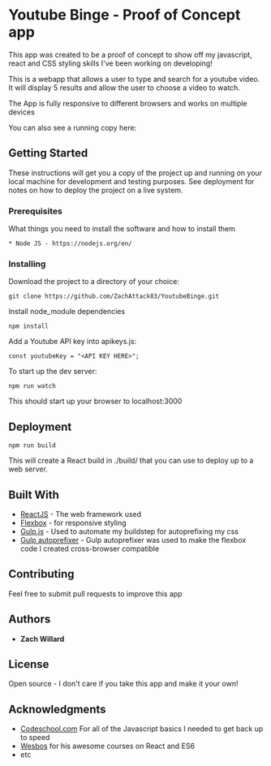 # Youtube Binge - Proof of Concept app

This app was created to be a proof of concept to show off my javascript, react and CSS styling skills I've been working on developing! 

This is a webapp that allows a user to type and search for a youtube video. It will display 5 results and allow the user to choose a video to watch.

The App is fully responsive to different browsers and works on multiple devices

You can also see a running copy here: 

## Getting Started

These instructions will get you a copy of the project up and running on your local machine for development and testing purposes. See deployment for notes on how to deploy the project on a live system.

### Prerequisites

What things you need to install the software and how to install them

```
* Node JS - https://nodejs.org/en/

```

### Installing

Download the project to a directory of your choice:

```
git clone https://github.com/ZachAttack83/YoutubeBinge.git
```

Install node_module dependencies

```
npm install
```

Add a Youtube API key into apikeys.js:
```
const youtubeKey = "<API KEY HERE>";
```

To start up the dev server:
```
npm run watch
```

This should start up your browser to localhost:3000

## Deployment

```
npm run build
```

This will create a React build in ./build/ that you can use to deploy up to a web server.

## Built With

* [ReactJS](https://facebook.github.io/react/) - The web framework used
* [Flexbox](https://developer.mozilla.org/en-US/docs/Web/CSS/CSS_Flexible_Box_Layout/Using_CSS_flexible_boxes) - for responsive styling
* [Gulp.js](http://www.gulpjs.com) - Used to automate my buildstep for autoprefixing my css
* [Gulp autoprefixer](https://www.npmjs.com/package/gulp-autoprefixer) - Gulp autoprefixer was used to make the flexbox code I created cross-browser compatible

## Contributing

Feel free to submit pull requests to improve this app

## Authors

* **Zach Willard**

## License

Open source - I don't care if you take this app and make it your own!

## Acknowledgments

* [Codeschool.com](http://www.codeschool.com) For all of the Javascript basics I needed to get back up to speed
* [Wesbos](http://wesbos.com/) for his awesome courses on React and ES6
* etc